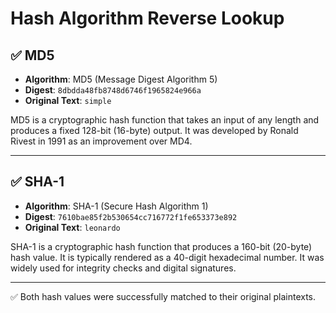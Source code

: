 # Hash Algorithm Reverse Lookup

## ✅ MD5

- **Algorithm**: MD5 (Message Digest Algorithm 5)
- **Digest**: `8dbdda48fb8748d6746f1965824e966a`
- **Original Text**: `simple`

MD5 is a cryptographic hash function that takes an input of any length and produces a fixed 128-bit (16-byte) output. It was developed by Ronald Rivest in 1991 as an improvement over MD4.

---

## ✅ SHA-1

- **Algorithm**: SHA-1 (Secure Hash Algorithm 1)
- **Digest**: `7610bae85f2b530654cc716772f1fe653373e892`
- **Original Text**: `leonardo`

SHA-1 is a cryptographic hash function that produces a 160-bit (20-byte) hash value. It is typically rendered as a 40-digit hexadecimal number. It was widely used for integrity checks and digital signatures.

---

✅ Both hash values were successfully matched to their original plaintexts.
